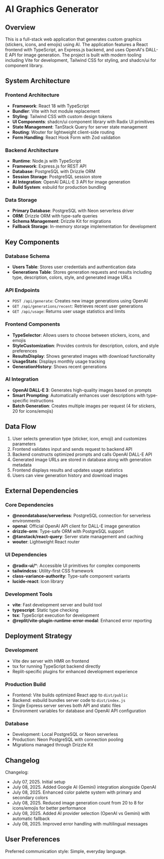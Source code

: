 # AI Graphics Generator

## Overview

This is a full-stack web application that generates custom graphics (stickers, icons, and emojis) using AI. The application features a React frontend with TypeScript, an Express.js backend, and uses OpenAI's DALL-E API for image generation. The project is built with modern tooling including Vite for development, Tailwind CSS for styling, and shadcn/ui for component library.

## System Architecture

### Frontend Architecture
- **Framework**: React 18 with TypeScript
- **Bundler**: Vite with hot module replacement
- **Styling**: Tailwind CSS with custom design tokens
- **UI Components**: shadcn/ui component library with Radix UI primitives
- **State Management**: TanStack Query for server state management
- **Routing**: Wouter for lightweight client-side routing
- **Form Handling**: React Hook Form with Zod validation

### Backend Architecture
- **Runtime**: Node.js with TypeScript
- **Framework**: Express.js for REST API
- **Database**: PostgreSQL with Drizzle ORM
- **Session Storage**: PostgreSQL session store
- **AI Integration**: OpenAI DALL-E 3 API for image generation
- **Build System**: esbuild for production bundling

### Data Storage
- **Primary Database**: PostgreSQL with Neon serverless driver
- **ORM**: Drizzle ORM with type-safe queries
- **Schema Management**: Drizzle Kit for migrations
- **Fallback Storage**: In-memory storage implementation for development

## Key Components

### Database Schema
- **Users Table**: Stores user credentials and authentication data
- **Generations Table**: Stores generation requests and results including type, description, colors, style, and generated image URLs

### API Endpoints
- `POST /api/generate`: Creates new image generations using OpenAI
- `GET /api/generations/recent`: Retrieves recent user generations
- `GET /api/usage`: Returns user usage statistics and limits

### Frontend Components
- **TypeSelector**: Allows users to choose between stickers, icons, and emojis
- **StyleCustomization**: Provides controls for description, colors, and style preferences
- **ResultsDisplay**: Shows generated images with download functionality
- **UsageStats**: Displays monthly usage tracking
- **GenerationHistory**: Shows recent generations

### AI Integration
- **OpenAI DALL-E 3**: Generates high-quality images based on prompts
- **Smart Prompting**: Automatically enhances user descriptions with type-specific instructions
- **Batch Generation**: Creates multiple images per request (4 for stickers, 20 for icons/emojis)

## Data Flow

1. User selects generation type (sticker, icon, emoji) and customizes parameters
2. Frontend validates input and sends request to backend API
3. Backend constructs optimized prompts and calls OpenAI DALL-E API
4. Generated image URLs are stored in database along with generation metadata
5. Frontend displays results and updates usage statistics
6. Users can view generation history and download images

## External Dependencies

### Core Dependencies
- **@neondatabase/serverless**: PostgreSQL connection for serverless environments
- **openai**: Official OpenAI API client for DALL-E image generation
- **drizzle-orm**: Type-safe ORM with PostgreSQL support
- **@tanstack/react-query**: Server state management and caching
- **wouter**: Lightweight React router

### UI Dependencies
- **@radix-ui/***: Accessible UI primitives for complex components
- **tailwindcss**: Utility-first CSS framework
- **class-variance-authority**: Type-safe component variants
- **lucide-react**: Icon library

### Development Tools
- **vite**: Fast development server and build tool
- **typescript**: Static type checking
- **tsx**: TypeScript execution for development
- **@replit/vite-plugin-runtime-error-modal**: Enhanced error reporting

## Deployment Strategy

### Development
- Vite dev server with HMR on frontend
- tsx for running TypeScript backend directly
- Replit-specific plugins for enhanced development experience

### Production Build
- Frontend: Vite builds optimized React app to `dist/public`
- Backend: esbuild bundles server code to `dist/index.js`
- Single Express server serves both API and static files
- Environment variables for database and OpenAI API configuration

### Database
- Development: Local PostgreSQL or Neon serverless
- Production: Neon PostgreSQL with connection pooling
- Migrations managed through Drizzle Kit

## Changelog

Changelog:
- July 07, 2025. Initial setup
- July 08, 2025. Added Google AI (Gemini) integration alongside OpenAI
- July 08, 2025. Enhanced color palette system with primary and secondary colors
- July 08, 2025. Reduced image generation count from 20 to 8 for icons/emojis for better performance
- July 08, 2025. Added AI provider selection (OpenAI vs Gemini) with automatic fallback
- July 08, 2025. Improved error handling with multilingual messages

## User Preferences

Preferred communication style: Simple, everyday language.
